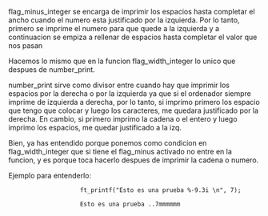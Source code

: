 flag_minus_integer se encarga de imprimir los espacios hasta completar el ancho cuando el numero esta justificado por la izquierda. Por lo tanto, primero se imprime el numero para que quede a la izquierda y a continuacion se empiza a rellenar de espacios hasta completar el valor que nos pasan

Hacemos lo mismo que en la funcion flag_width_integer lo unico que despues de number_print.

number_print sirve como divisor entre cuando hay que imprimir los espacios por la derecha o por la izquierda ya que si el ordenador siempre imprime de izquierda a derecha, por lo tanto, si imprimo primero los espacio que tengo que colocar y luego los caracteres, me quedara justificado por la derecha. En cambio, si primero imprimo la cadena o el entero y luego imprimo los espacios, me quedar justificado a la izq.

Bien, ya has entendido porque ponemos como condicion en flag_width_integer que si tiene el flag_minus activado no entre en la funcion, y es porque toca hacerlo despues de imprimir la cadena o numero.

Ejemplo para entenderlo:

                        ft_printf("Esto es una prueba %-9.3i \n", 7);

                        Esto es una prueba ..7mmmmmm
